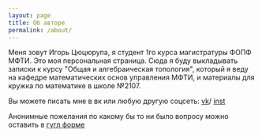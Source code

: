 ```yaml
---
layout: page
title: Об авторе
permalink: /about/
---
```


Меня зовут Игорь Цюцюрупа, я студент 1го курса магистратуры ФОПФ МФТИ. Это моя персональная страница. Сюда я буду выкладывать записки к курсу "Общая и алгебраическая топология", который я веду на кафедре математических основ управления МФТИ, и материалы для кружка по математике в школе №2107.

Вы можете писать мне в вк или любую другую соцсеть:
[vk][vk]/
[inst][inst]

Анонимные пожелания по какому бы то ни было вопросу можно оставить в [гугл форме](https://docs.google.com/forms/d/1IloXQKi5Pi6RlVf3uvSYoxrbiNnS4b3bD4C1Ln1KIRQ)

[vk]: https://www.vk.com/igortsts
[inst]: https://www.instagram.com/igortsts
